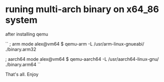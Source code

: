 # runing multi-arch binary on x64_86 system

after installing qemu 

``
; arm mode
alex@vm64 $ qemu-arm -L /usr/arm-linux-gnueabi/ ./binary.arm32

; aarch64 mode
alex@vm64 $ qemu-aarch64 -L /usr/aarch64-linux-gnu/ ./binary.arm64
``

That's all. Enjoy
